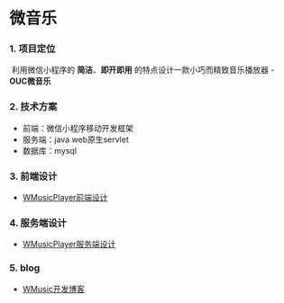 # 微音乐

### 1. 项目定位

​	利用微信小程序的 **简洁**、**即开即用** 的特点设计一款小巧而精致音乐播放器 - **OUC微音乐**

### 2. 技术方案

* 前端：微信小程序移动开发框架
* 服务端：java web原生servlet
* 数据库：mysql

### 3. 前端设计

* [WMusicPlayer前端设计](https://github.com/sunshine2285/WMusicPlayer/blob/master/WMusicPlayer前端设计.md)

### 4. 服务端设计

* [WMusicPlayer服务端设计](https://github.com/sunshine2285/WMusicPlayer/blob/master/WMusicPlayer服务端设计.md)

### 5. blog

* [WMusic开发博客]()


